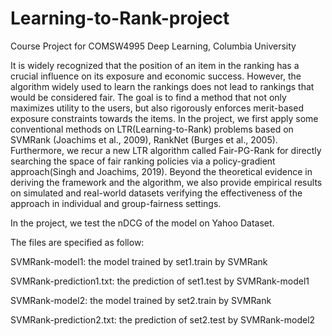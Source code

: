 # Learning-to-Rank-project
Course Project for COMSW4995 Deep Learning, Columbia University

It is widely recognized that the position of an item in the ranking has a crucial influence on its exposure and economic success. However, the algorithm widely used to learn the rankings does not lead to rankings that would be considered fair. The goal is to find a method that not only maximizes utility to the users, but also rigorously enforces merit-based exposure constraints towards the items. In the project, we first apply some conventional methods on LTR(Learning-to-Rank) problems based on SVMRank (Joachims et al., 2009), RankNet (Burges et al., 2005). Furthermore, we recur a new LTR algorithm called Fair-PG-Rank for directly searching the space of fair ranking policies via a policy-gradient approach(Singh and Joachims, 2019). Beyond the theoretical evidence in deriving the framework and the algorithm, we also provide empirical results on simulated and real-world datasets verifying the effectiveness of the approach in individual and group-fairness settings.

In the project, we test the nDCG of the model on Yahoo Dataset.

The files are specified as follow:

SVMRank-model1: the model trained by set1.train by SVMRank

SVMRank-prediction1.txt: the prediction of set1.test by SVMRank-model1

SVMRank-model2: the model trained by set2.train by SVMRank

SVMRank-prediction2.txt: the prediction of set2.test by SVMRank-model2

